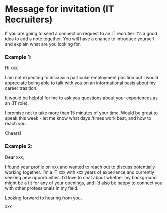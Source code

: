 # Message for invitation (IT Recruiters)

If you are going to send a connection request to an IT recrutier it's a good idea to add a note together. You will have a chance to introduce yourself and explain what are you looking for.

### Example 1:

Hi `XXX`,

I am not expecting to discuss a particular employment position but I would appreciate being able to talk with you on an informational basis about my career trasition.

It would be helpful for me to ask you questions about your experiences as an (IT role).

I promise not to take more than 15 minutes of your time. Would be great to speak this week - let me know what days /times work best, and how to reach you.

Cheers! 


### Example 2:

Dear `XXX`,

I found your profile on `XXX` and wanted to reach out to discuss potentially working together. I’m a IT `XXX` with `XXX` years of experience and currently seeking new opportunities. I’d love to chat about whether my background might be a fit for any of your openings, and I’d also be happy to connect you with other professionals in my field.

Looking forward to hearing from you,

`XXX`
